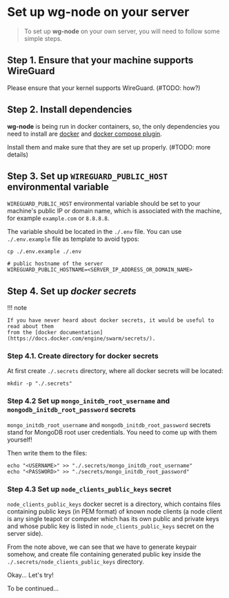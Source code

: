 # Set up wg-node on your server

> To set up **wg-node** on your own server, you will need to follow some simple steps.

## Step 1. Ensure that your machine supports WireGuard

Please ensure that your kernel supports WireGuard. (#TODO: how?)

## Step 2. Install dependencies

**wg-node** is being run in docker containers, so, the only dependencies you need to install are
[docker](https://www.docker.com/) and [docker compose plugin](https://docs.docker.com/compose/).

Install them and make sure that they are set up properly. (#TODO: more details)

## Step 3. Set up `WIREGUARD_PUBLIC_HOST` environmental variable

`WIREGUARD_PUBLIC_HOST` environmental variable should be set to your machine's public IP or
domain name, which is associated with the machine, for example `example.com` or `8.8.8.8`.

The variable should be located in the `./.env` file.
You can use `./.env.example` file as template to avoid typos:

```shell
cp ./.env.example ./.env
```

```dotenv title=".env"
# public hostname of the server
WIREGUARD_PUBLIC_HOSTNAME=<SERVER_IP_ADDRESS_OR_DOMAIN_NAME>

```

## Step 4. Set up _docker secrets_

!!! note

    If you have never heard about docker secrets, it would be useful to read about them
    from the [docker documentation](https://docs.docker.com/engine/swarm/secrets/).

### Step 4.1. Create directory for docker secrets

At first create `./.secrets` directory, where all docker secrets will be located:

```shell
mkdir -p "./.secrets"
```

### Step 4.2 Set up `mongo_initdb_root_username` and `mongodb_initdb_root_password` secrets

`mongo_initdb_root_username` and `mongodb_initdb_root_password` secrets stand for MongoDB root user credentials.
You need to come up with them yourself!

Then write them to the files:

```shell
echo "<USERNAME>" >> "./.secrets/mongo_initdb_root_username"
echo "<PASSWORD>" >> "./secrets/mongo_initdb_root_password"
```

### Step 4.3 Set up `node_clients_public_keys` secret

`node_clients_public_keys` docker secret is a directory, which contains files containing
public keys (in PEM format) of known node clients
(a node client is any single teapot or computer which has its own public and private keys and
whose public key is listed in `node_clients_public_keys` secret on the server side).

From the note above, we can see that we have to generate keypair somehow, and
create file containing generated public key inside the
`./.secrets/node_clients_public_keys` directory.

Okay... Let's try!

To be continued...